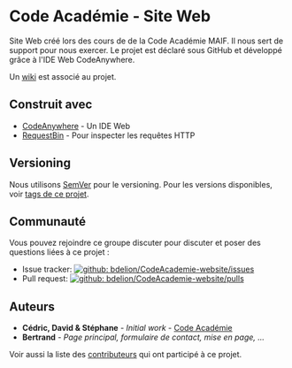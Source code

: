 # Code Académie - Site Web

Site Web créé lors des cours de de la Code Académie MAIF.
Il nous sert de support pour nous exercer.
Le projet est déclaré sous GitHub et développé grâce à l'IDE Web CodeAnywhere.

Un [wiki](https://github.com/bdelion/CodeAcademie-website/wiki) est associé au projet.

## Construit avec

* [CodeAnywhere](https://codeanywhere.com/) - Un IDE Web
* [RequestBin](https://requestb.in/) - Pour inspecter les requêtes HTTP

## Versioning

Nous utilisons [SemVer](http://semver.org/) pour le versioning. Pour les versions disponibles, voir [tags de ce projet](https://github.com/bdelion/website/tags). 

## Communauté

Vous pouvez rejoindre ce groupe discuter pour discuter et poser des questions liées à ce projet : 

- Issue tracker: [![github: bdelion/CodeAcademie-website/issues](https://img.shields.io/github/issues/bdelion/CodeAcademie-website.svg)](https://github.com/bdelion/CodeAcademie-website/issues)
- Pull request: [![github: bdelion/CodeAcademie-website/pulls](https://img.shields.io/github/issues-pr/bdelion/CodeAcademie-website.svg)](https://github.com/bdelion/CodeAcademie-website/pulls)

## Auteurs

* **Cédric, David & Stéphane** - *Initial work* - [Code Académie](https://github.com/code-academie/website)
* **Bertrand** - *Page principal, formulaire de contact, mise en page, ...*

Voir aussi la liste des [contributeurs](https://github.com/bdelion/CodeAcademie-website/contributors) qui ont participé à ce projet.
